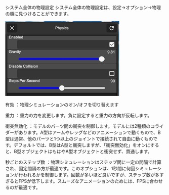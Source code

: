 システム全体の物理設定
システム全体の物理設定は、設定→オプション→物理の順に見つけることができます。

![システム物理](/images/system-physics.png)

有効
：物理シミュレーションのオン/オフを切り替えます

重力
：重力の力を変更します。負に設定すると重力の方向が反転します。

衝突無効化
：モデルのパーツ間の衝突を制御します。モデルには2種類のコライダーがあります。A型はアームやレッグなどのアニメーションで動くもので、B型は通常、他のパーツと1つ以上のジョイントで接続されて自由に動くものです。デフォルトでは、B型はA型と衝突しますが、「衝突無効化」をオンにすると、B型オブジェクトはもはやA型オブジェクトと衝突せず、貫通します。

秒ごとのステップ数
：物理シミュレーションはステップ間に一定の間隔で計算され、固定間隔の方が最適です。このオプションは、1秒間に何回シミュレーションが行われるかを制御します。回数が多いほど良いですが、ステップ数が多すぎるとFPSが低下します。スムーズなアニメーションのためには、FPSに合わせるのが最適です。